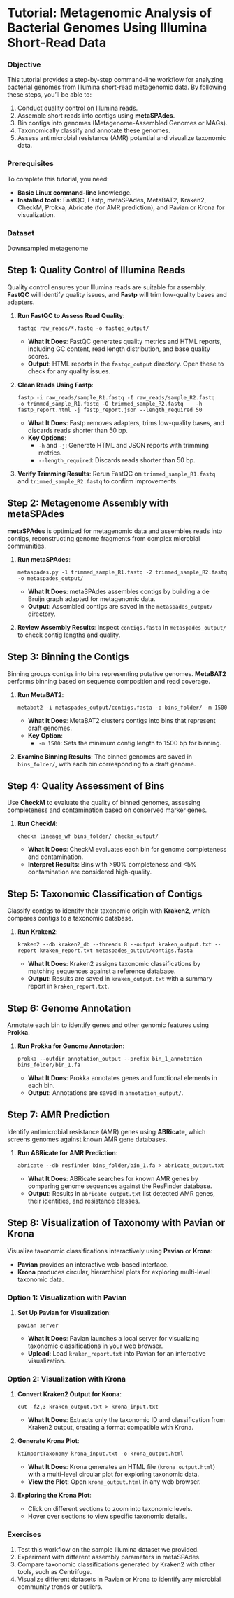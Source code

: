 # Tutorial: Metagenomic Analysis of Bacterial Genomes Using Illumina Short-Read Data

### Objective
This tutorial provides a step-by-step command-line workflow for analyzing bacterial genomes from Illumina short-read metagenomic data. By following these steps, you’ll be able to:
1. Conduct quality control on Illumina reads.
2. Assemble short reads into contigs using **metaSPAdes**.
3. Bin contigs into genomes (Metagenome-Assembled Genomes or MAGs).
4. Taxonomically classify and annotate these genomes.
5. Assess antimicrobial resistance (AMR) potential and visualize taxonomic data.

### Prerequisites
To complete this tutorial, you need:
- **Basic Linux command-line** knowledge.
- **Installed tools**: FastQC, Fastp, metaSPAdes, MetaBAT2, Kraken2, CheckM, Prokka, Abricate (for AMR prediction), and Pavian or Krona for visualization.

### Dataset

Downsampled metagenome


## Step 1: Quality Control of Illumina Reads

 
Quality control ensures your Illumina reads are suitable for assembly. **FastQC** will identify quality issues, and **Fastp** will trim low-quality bases and adapters.

 

1. **Run FastQC to Assess Read Quality**:
   ``` 
   fastqc raw_reads/*.fastq -o fastqc_output/
   ```

   - **What It Does**: FastQC generates quality metrics and HTML reports, including GC content, read length distribution, and base quality scores.
   - **Output**: HTML reports in the `fastqc_output` directory. Open these to check for any quality issues.

2. **Clean Reads Using Fastp**:
   ``` 
   fastp -i raw_reads/sample_R1.fastq -I raw_reads/sample_R2.fastq    -o trimmed_sample_R1.fastq -O trimmed_sample_R2.fastq    -h fastp_report.html -j fastp_report.json --length_required 50
   ```

   - **What It Does**: Fastp removes adapters, trims low-quality bases, and discards reads shorter than 50 bp.
   - **Key Options**:
     - `-h` and `-j`: Generate HTML and JSON reports with trimming metrics.
     - `--length_required`: Discards reads shorter than 50 bp.

3. **Verify Trimming Results**:
   Rerun FastQC on `trimmed_sample_R1.fastq` and `trimmed_sample_R2.fastq` to confirm improvements.


## Step 2: Metagenome Assembly with metaSPAdes

 
**metaSPAdes** is optimized for metagenomic data and assembles reads into contigs, reconstructing genome fragments from complex microbial communities.

 

1. **Run metaSPAdes**:
   ``` 
   metaspades.py -1 trimmed_sample_R1.fastq -2 trimmed_sample_R2.fastq    -o metaspades_output/
   ```

   - **What It Does**: metaSPAdes assembles contigs by building a de Bruijn graph adapted for metagenomic data.
   - **Output**: Assembled contigs are saved in the `metaspades_output/` directory.

2. **Review Assembly Results**:
   Inspect `contigs.fasta` in `metaspades_output/` to check contig lengths and quality.


## Step 3: Binning the Contigs

 
Binning groups contigs into bins representing putative genomes. **MetaBAT2** performs binning based on sequence composition and read coverage.

 

1. **Run MetaBAT2**:
   ``` 
   metabat2 -i metaspades_output/contigs.fasta -o bins_folder/ -m 1500
   ```

   - **What It Does**: MetaBAT2 clusters contigs into bins that represent draft genomes.
   - **Key Option**:
     - `-m 1500`: Sets the minimum contig length to 1500 bp for binning.

2. **Examine Binning Results**:
   The binned genomes are saved in `bins_folder/`, with each bin corresponding to a draft genome.



## Step 4: Quality Assessment of Bins

 
Use **CheckM** to evaluate the quality of binned genomes, assessing completeness and contamination based on conserved marker genes.


1. **Run CheckM**:
   ``` 
   checkm lineage_wf bins_folder/ checkm_output/
   ```

   - **What It Does**: CheckM evaluates each bin for genome completeness and contamination.
   - **Interpret Results**: Bins with >90% completeness and <5% contamination are considered high-quality.


## Step 5: Taxonomic Classification of Contigs

 
Classify contigs to identify their taxonomic origin with **Kraken2**, which compares contigs to a taxonomic database.

 

1. **Run Kraken2**:
   ``` 
   kraken2 --db kraken2_db --threads 8 --output kraken_output.txt --report kraken_report.txt metaspades_output/contigs.fasta
   ```

   - **What It Does**: Kraken2 assigns taxonomic classifications by matching sequences against a reference database.
   - **Output**: Results are saved in `kraken_output.txt` with a summary report in `kraken_report.txt`.



## Step 6: Genome Annotation

 
Annotate each bin to identify genes and other genomic features using **Prokka**.

 

1. **Run Prokka for Genome Annotation**:
   ``` 
   prokka --outdir annotation_output --prefix bin_1_annotation bins_folder/bin_1.fa
   ```

   - **What It Does**: Prokka annotates genes and functional elements in each bin.
   - **Output**: Annotations are saved in `annotation_output/`.



## Step 7: AMR Prediction

 
Identify antimicrobial resistance (AMR) genes using **ABRicate**, which screens genomes against known AMR gene databases.

 

1. **Run ABRicate for AMR Prediction**:
   ``` 
   abricate --db resfinder bins_folder/bin_1.fa > abricate_output.txt
   ```

   - **What It Does**: ABRicate searches for known AMR genes by comparing genome sequences against the ResFinder database.
   - **Output**: Results in `abricate_output.txt` list detected AMR genes, their identities, and resistance classes.



## Step 8: Visualization of Taxonomy with Pavian or Krona

 
Visualize taxonomic classifications interactively using **Pavian** or **Krona**:

- **Pavian** provides an interactive web-based interface.
- **Krona** produces circular, hierarchical plots for exploring multi-level taxonomic data.

### Option 1: Visualization with Pavian

1. **Set Up Pavian for Visualization**:
   ``` 
   pavian server
   ```

   - **What It Does**: Pavian launches a local server for visualizing taxonomic classifications in your web browser.
   - **Upload**: Load `kraken_report.txt` into Pavian for an interactive visualization.

### Option 2: Visualization with Krona

1. **Convert Kraken2 Output for Krona**:
   ``` 
   cut -f2,3 kraken_output.txt > krona_input.txt
   ```

   - **What It Does**: Extracts only the taxonomic ID and classification from Kraken2 output, creating a format compatible with Krona.

2. **Generate Krona Plot**:
   ``` 
   ktImportTaxonomy krona_input.txt -o krona_output.html
   ```

   - **What It Does**: Krona generates an HTML file (`krona_output.html`) with a multi-level circular plot for exploring taxonomic data.
   - **View the Plot**: Open `krona_output.html` in any web browser.

3. **Exploring the Krona Plot**:
   - Click on different sections to zoom into taxonomic levels.
   - Hover over sections to view specific taxonomic details.




### Exercises
1. Test this workflow on the sample Illumina dataset we provided.
2. Experiment with different assembly parameters in metaSPAdes.
3. Compare taxonomic classifications generated by Kraken2 with other tools, such as Centrifuge.
4. Visualize different datasets in Pavian or Krona to identify any microbial community trends or outliers.



